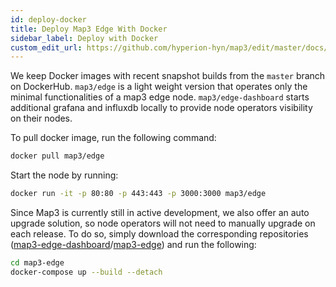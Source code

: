 ```yaml
---
id: deploy-docker
title: Deploy Map3 Edge With Docker
sidebar_label: Deploy with Docker
custom_edit_url: https://github.com/hyperion-hyn/map3/edit/master/docs/deploy-docker.md
---
```


We keep Docker images with recent snapshot builds from the `master` branch on DockerHub. `map3/edge` is a light weight version that operates only the minimal functionalities of a map3 edge node. `map3/edge-dashboard` starts additional grafana and influxdb locally to provide node operators visibility on their nodes.

To pull docker image, run the following command:
```bash
docker pull map3/edge
```
Start the node by running:
```bash
docker run -it -p 80:80 -p 443:443 -p 3000:3000 map3/edge
```

Since Map3 is currently still in active development, we also offer an auto upgrade solution, so node operators will not need to manually upgrade on each release. To do so, simply download the corresponding repositories ([map3-edge-dashboard](https://github.com/hyperion-hyn/map3-edge-dashboard.git)/[map3-edge](https://github.com/hyperion-hyn/map3-edge.git)) and run the following:
```bash
cd map3-edge
docker-compose up --build --detach
```